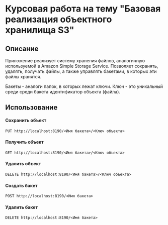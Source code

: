 # Курсовая работа на тему "Базовая реализация объектного хранилища S3"


## Описание
Приложение реализует систему хранения файлов, аналогичную используемой
в Amazon Simple Storage Service. Позволяет сохранять, удалять, получать
файлы, а также управлять бакетами, в которых эти файлы хранятся.

Бакеты - аналоги папок, в которых лежат ключи. Ключ - это уникальный среди
среди бакета идентификатор объекта (файла).


## Использование
#### Сохранить объект
    PUT http://localhost:8190/<Имя бакета>/<Ключ объекта>
#### Получить объект
    GET http://localhost:8190/<Имя бакета>/<Ключ объекта>
#### Удалить объект
    DELETE http://localhost:8190/<Имя бакета>/<Ключ объекта>
#### Создать бакет
    POST http://localhost:8190/<Имя бакета>
#### Удалить бакет
    DELETE http://localhost:8190/<Имя бакета>